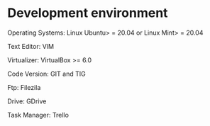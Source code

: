 # Development environment

Operating Systems: Linux Ubuntu> = 20.04 or Linux Mint> = 20.04

Text Editor: VIM

Virtualizer: VirtualBox >= 6.0

Code Version: GIT and TIG

Ftp: Filezila

Drive: GDrive

Task Manager: Trello
